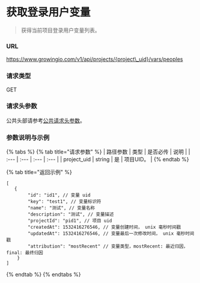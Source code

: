 # 获取登录用户变量

> 获得当前项目登录用户变量列表。

### URL

https://www.growingio.com/v1/api/projects/{project\_uid}/vars/peoples

### 请求类型

GET

### 请求头参数

公共头部请参考[公共请求头参数](../authenticate.md)。

### 参数说明与示例

{% tabs %}
{% tab title="请求参数" %}
| 路径参数 | 类型 | 是否必传 | 说明 |
| :--- | :--- | :--- | :--- |
| project\_uid | string | 是 | 项目UID。 |
{% endtab %}

{% tab title="返回示例" %}
```text
[
   {
        "id": "id1", // 变量 uid
        "key": "test1", // 变量标识符
        "name": "测试", // 变量名称
        "description": "测试", // 变量描述
        "projectId": "pid1", // 项目 uid
        "createdAt": 1532416276546, // 变量创建时间， unix 毫秒时间戳
        "updatedAt": 1532416276546, // 变量最后一次修改时间， unix 毫秒时间戳
        "attribution": "mostRecent" // 变量类型，mostRecent: 最近归因，final: 最终归因
    }
]
```
{% endtab %}
{% endtabs %}

